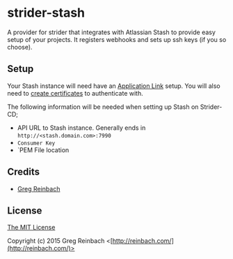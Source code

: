 strider-stash
==============

A provider for strider that integrates with Atlassian Stash to provide easy
setup of your projects. It registers webhooks and sets up ssh keys
(if you so choose).

## Setup

Your Stash instance will need have an [Application Link](https://confluence.atlassian.com/display/STASH/Stash+Documentation+Home) setup. You will also need to [create certificates](https://github.com/reinbach/passport-stash/tree/master/examples/login#setup-keys) to authenticate with.

The following information will be needed when setting up Stash on Strider-CD;

  - API URL to Stash instance. Generally ends in `http://<stash.domain.com>:7990`
  - `Consumer Key`
  - `PEM File location

## Credits

  - [Greg Reinbach](http://github.com/reinbach)

## License

[The MIT License](http://opensource.org/licenses/MIT)

Copyright (c) 2015 Greg Reinbach <[http://reinbach.com/](http://reinbach.com/)>
